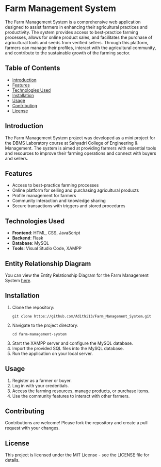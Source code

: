 # Farm Management System

The Farm Management System is a comprehensive web application designed to assist farmers in enhancing their agricultural practices and productivity. The system provides access to best-practice farming processes, allows for online product sales, and facilitates the purchase of agricultural tools and seeds from verified sellers. Through this platform, farmers can manage their profiles, interact with the agricultural community, and contribute to the sustainable growth of the farming sector.


## Table of Contents
- [Introduction](#introduction)
- [Features](#features)
- [Technologies Used](#technologies-used)
- [Installation](#installation)
- [Usage](#usage)
- [Contributing](#contributing)
- [License](#license)

## Introduction
The Farm Management System project was developed as a mini project for the DBMS Laboratory course at Sahyadri College of Engineering & Management. The system is aimed at providing farmers with essential tools and resources to improve their farming operations and connect with buyers and sellers.
 

## Features
- Access to best-practice farming processes
- Online platform for selling and purchasing agricultural products
- Profile management for farmers
- Community interaction and knowledge sharing
- Secure transactions with triggers and stored procedures

## Technologies Used
- **Frontend**: HTML, CSS, JavaScript
- **Backend**: Flask
- **Database**: MySQL
- **Tools**: Visual Studio Code, XAMPP

## Entity Relationship Diagram
You can view the Entity Relationship Diagram for the Farm Management System [here](https://github.com/Adithi13/FarmCommerce-Platform-Development/blob/ee7ed68ddc7dc6fc83962d2a1b4596dd130b1791/ER.png).
 ## Installation
1. Clone the repository:
   ```
   git clone https://github.com/Adithi13/Farm_Management_System.git
   ```
2. Navigate to the project directory:
   ```
   cd farm-management-system
   ```
3. Start the XAMPP server and configure the MySQL database.
4. Import the provided SQL files into the MySQL database.
5. Run the application on your local server.

## Usage
1. Register as a farmer or buyer.
2. Log in with your credentials.
3. Access the farming resources, manage products, or purchase items.
4. Use the community features to interact with other farmers.

## Contributing
Contributions are welcome! Please fork the repository and create a pull request with your changes.

## License
This project is licensed under the MIT License - see the LICENSE file for details.

